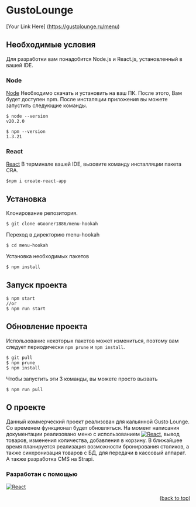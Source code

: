 # GustoLounge
[Your Link Here] (https://gustolounge.ru/menu)

## Необходимые условия
Для разработки вам понадобится Node.js и React.js, установленный в вашей IDE.

### Node
[Node](http://nodejs.org/) Необходимо скачать и установить на ваш ПК. После этого, Вам будет доступен npm. После инсталяции приложения вы можете запустить следующие команды.

    $ node --version
    v20.2.0

    $ npm --version
    1.3.21

### React
[React](http://react.dev/) В терминале вашей IDE, вызовите команду инсталляции пакета CRA.

    $npm i create-react-app

## Установка
  Клонирование репозитория.

    $ git clone oGooner1886/menu-hookah
  
  Переход в директорию menu-hookah
  
    $ cd menu-hookah

  Установка необходимых пакетов
  
    $ npm install

## Запуск проекта

    $ npm start 
    //or
    $ npm run start

## Обновление проекта
Использование некоторых пакетов может измениться, поэтому вам следует периодически `npm prune` и `npm install`.
    
    $ git pull
    $ npm prune
    $ npm install

Чтобы запустить эти 3 команды, вы можете просто вызвать

    $ npm run pull

## О проекте
Данный коммерческий проект реализован для кальянной Gusto Lounge. Со временем функционал будет обновляться.
На момент написания документации реализовано меню с использованием [![React][React.js]][React-url], вывод товаров, изменения количества, добавления в корзину.
В ближайшее время планируется реализация возможности бронирования столиков, а также синхронизация товаров с БД, для передачи в кассовый аппарат. А также разработка CMS на Strapi.

### Разработан с помощью
 [![React][React.js]][React-url]
 <p align="right">(<a href="#readme-top">back to top</a>)</p>



[React.js]: https://img.shields.io/badge/React-20232A?style=for-the-badge&logo=react&logoColor=61DAFB
[React-url]: https://reactjs.org/
